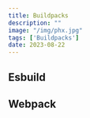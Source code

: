 ```yaml
---
title: Buildpacks
description: "" 
image: "/img/phx.jpg"
tags: ['Buildpacks']
date: 2023-08-22
---
```



## Esbuild



## Webpack 